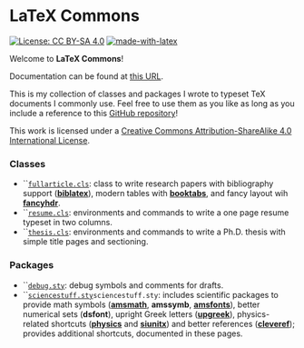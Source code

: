 # LaTeX Commons

[![License: CC BY-SA 4.0](https://img.shields.io/badge/License-CC%20BY--SA%204.0-lightgrey.svg)](https://creativecommons.org/licenses/by-sa/4.0/) [![made-with-latex](https://img.shields.io/badge/Made%20with-LaTeX-1f425f.svg)](https://www.latex-project.org/)

Welcome to **LaTeX Commons**!

Documentation can be found at [this URL](https://thesfinox.gitbook.io/latex-templates-and-packages/).

This is my collection of classes and packages I wrote to typeset TeX documents I commonly use. Feel free to use them as you like as long as you include a reference to this [GitHub repository](https://github.com/thesfinox/latex-commons)!

This work is licensed under a [Creative Commons Attribution-ShareAlike 4.0 International License](http://creativecommons.org/licenses/by-sa/4.0/).

### Classes

* \`\`[`fullarticle.cls`](classes/fullarticle.md): class to write research papers with bibliography support \([**biblatex**](https://www.ctan.org/pkg/biblatex)\), modern tables with [**booktabs**](https://www.ctan.org/pkg/booktabs), and fancy layout wih [**fancyhdr**](https://www.ctan.org/pkg/fancyhdr).
* \`\`[`resume.cls`](classes/resume.md): environments and commands to write a one page resume typeset in two columns.
* \`\`[`thesis.cls`](classes/thesis.md): environments and commands to write a Ph.D. thesis with simple title pages and sectioning.

### Packages

* \`\`[`debug.sty`](packages/debug.md): debug symbols and comments for drafts.
* \`\`[`sciencestuff.sty`](packages/sciencestuff.md)`sciencestuff.sty`: includes scientific packages to provide math symbols \([**amsmath**](https://www.ctan.org/pkg/amsmath), **amssymb**, [**amsfonts**](https://www.ctan.org/pkg/amsfonts)\), better numerical sets \(**dsfont**\), upright Greek letters \([**upgreek**](https://www.ctan.org/pkg/upgreek)\), physics-related shortcuts \([**physics**](https://www.ctan.org/pkg/physics) and [**siunitx**](https://www.ctan.org/pkg/siunitx)\) and better references \([**cleveref**](https://www.ctan.org/pkg/cleveref)\); provides additional shortcuts, documented in these pages.





